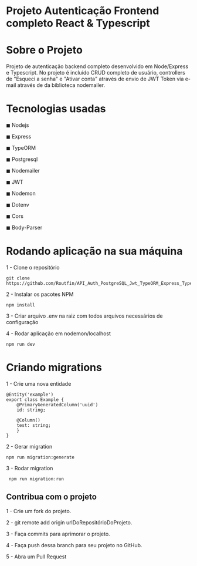# Projeto Autenticação Frontend completo React & Typescript

# Sobre o Projeto

Projeto de autenticação backend completo desenvolvido em Node/Express e Typescript. 
No projeto é incluído CRUD completo de usuário, controllers de "Esqueci a senha" e "Ativar conta" através de envio de JWT Token via e-mail através de 
da biblioteca nodemailer.

# Tecnologias usadas

 <p>◼ Nodejs </p>
 ◼ Express </p>
 ◼ TypeORM </p>
 ◼ Postgresql </p>
 ◼ Nodemailer </p>
 ◼ JWT </p>
 ◼ Nodemon </p>
 ◼ Dotenv </p>
 ◼ Cors </p>
 ◼ Body-Parser </p>
 
# Rodando aplicação na sua máquina

1 - Clone o repositório

    git clone https://github.com/Routfin/API_Auth_PostgreSQL_Jwt_TypeORM_Express_Typescript.git

2 - Instalar os pacotes NPM

    npm install 

3 - Criar arquivo .env na raiz com todos arquivos necessários de configuração

4 - Rodar aplicação em nodemon/localhost
    
    npm run dev

# Criando migrations

1 - Crie uma nova entidade

```
@Entity('example')
export class Example {
    @PrimaryGeneratedColumn('uuid')
    id: string;

    @Column()
    test: string;
    }
}
```
2 - Gerar migration

    npm run migration:generate

3 - Rodar migration

     npm run migration:run

## Contribua com o projeto

1 - Crie um fork do projeto.

2 - git remote add origin urlDoRepositórioDoProjeto.

3 - Faça commits para aprimorar o projeto.

4 - Faça push dessa branch para seu projeto no GitHub.

5 - Abra um Pull Request
